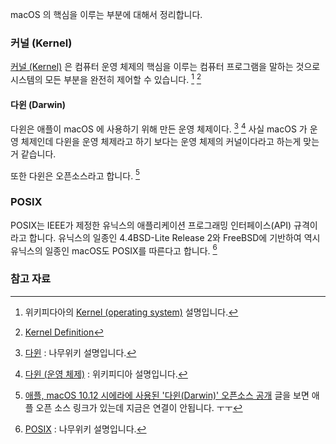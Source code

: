 macOS 의 핵심을 이루는 부분에 대해서 정리합니다.

### 커널 (Kernel)

[커널 (Kernel)](https://en.wikipedia.org/wiki/Kernel_(operating_system)) 은 컴퓨터 운영 체제의 핵심을 이루는 컴퓨터 프로그램을 말하는 것으로 시스템의 모든 부분을 완전히 제어할 수 있습니다. [^wikipedia-kernel] [^linfo-kernel]

#### 다윈 (Darwin)

다윈은 애플이 macOS 에 사용하기 위해 만든 운영 체제이다. [^namu-darwin] [^wikipedia-darwin-ko] 사실 macOS 가 운영 체제인데 다윈을 운영 체제라고 하기 보다는 운영 체제의 커널이다라고 하는게 맞는 거 같습니다.

또한 다윈은 오픈소스라고 합니다. [^macnews-5227]

### POSIX

POSIX는 IEEE가 제정한 유닉스의 애플리케이션 프로그래밍 인터페이스(API) 규격이라고 합니다. 유닉스의 일종인 4.4BSD-Lite Release 2와 FreeBSD에 기반하여 역시 유닉스의 일종인 macOS도 POSIX를 따른다고 합니다. [^namu-posix]

### 참고 자료

[^wikipedia-kernel]: 위키피다아의 [Kernel (operating system)](https://en.wikipedia.org/wiki/Kernel_(operating_system)) 설명입니다.

[^linfo-kernel]: [Kernel Definition](http://www.linfo.org/kernel.html)

[^appletree-54]: [Darwin이란 무엇인가 (그리고 Mac OS X에서는 어떤 힘을 발휘하는가)](http://appletree.or.kr/forum/viewtopic.php?id=54) : 다소 오래된 번역글이지만 지금봐도 꽤 좋은 것 같습니다.

[^namu-darwin]: [다윈](https://namu.wiki/w/다윈) : 나무위키 설명입니다.

[^wikipedia-darwin-ko]: [다윈 (운영 체제)](https://ko.wikipedia.org/wiki/다윈_(운영_체제)) : 위키피디아 설명입니다.

[^macnews-5227]: [애플, macOS 10.12 시에라에 사용된 '다윈(Darwin)' 오픈소스 공개](http://macnews.tistory.com/5227) 글을 보면 애플 오픈 소스 링크가 있는데 지금은 연결이 안됩니다. ㅜㅜ

[^namu-posix]: [POSIX](https://namu.wiki/w/POSIX) : 나무위키 설명입니다.